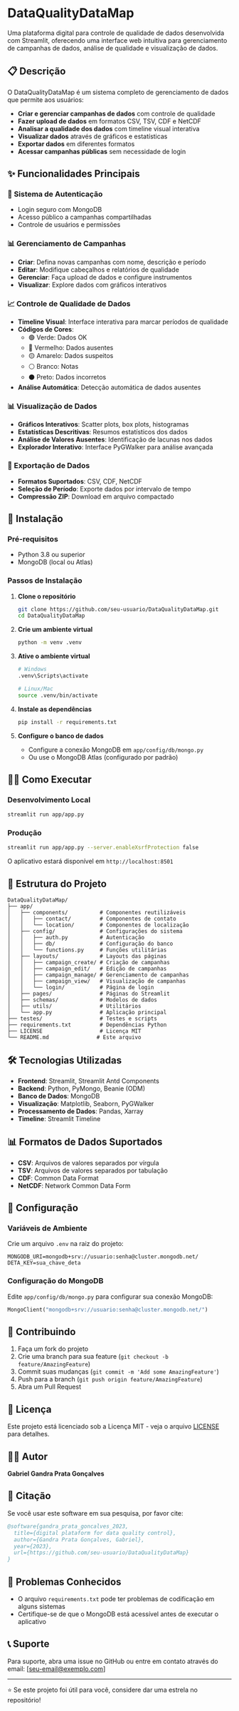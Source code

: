 # DataQualityDataMap

Uma plataforma digital para controle de qualidade de dados desenvolvida com Streamlit, oferecendo uma interface web intuitiva para gerenciamento de campanhas de dados, análise de qualidade e visualização de dados.

## 📋 Descrição

O DataQualityDataMap é um sistema completo de gerenciamento de dados que permite aos usuários:

- **Criar e gerenciar campanhas de dados** com controle de qualidade
- **Fazer upload de dados** em formatos CSV, TSV, CDF e NetCDF
- **Analisar a qualidade dos dados** com timeline visual interativa
- **Visualizar dados** através de gráficos e estatísticas
- **Exportar dados** em diferentes formatos
- **Acessar campanhas públicas** sem necessidade de login

## ✨ Funcionalidades Principais

### 🔐 Sistema de Autenticação
- Login seguro com MongoDB
- Acesso público a campanhas compartilhadas
- Controle de usuários e permissões

### 📊 Gerenciamento de Campanhas
- **Criar**: Defina novas campanhas com nome, descrição e período
- **Editar**: Modifique cabeçalhos e relatórios de qualidade
- **Gerenciar**: Faça upload de dados e configure instrumentos
- **Visualizar**: Explore dados com gráficos interativos

### 📈 Controle de Qualidade de Dados
- **Timeline Visual**: Interface interativa para marcar períodos de qualidade
- **Códigos de Cores**: 
  - 🟢 Verde: Dados OK
  - 🔴 Vermelho: Dados ausentes
  - 🟡 Amarelo: Dados suspeitos
  - ⚪ Branco: Notas
  - ⚫ Preto: Dados incorretos
- **Análise Automática**: Detecção automática de dados ausentes

### 📊 Visualização de Dados
- **Gráficos Interativos**: Scatter plots, box plots, histogramas
- **Estatísticas Descritivas**: Resumos estatísticos dos dados
- **Análise de Valores Ausentes**: Identificação de lacunas nos dados
- **Explorador Interativo**: Interface PyGWalker para análise avançada

### 💾 Exportação de Dados
- **Formatos Suportados**: CSV, CDF, NetCDF
- **Seleção de Período**: Exporte dados por intervalo de tempo
- **Compressão ZIP**: Download em arquivo compactado

## 🚀 Instalação

### Pré-requisitos
- Python 3.8 ou superior
- MongoDB (local ou Atlas)

### Passos de Instalação

1. **Clone o repositório**
   ```bash
   git clone https://github.com/seu-usuario/DataQualityDataMap.git
   cd DataQualityDataMap
   ```

2. **Crie um ambiente virtual**
   ```bash
   python -m venv .venv
   ```

3. **Ative o ambiente virtual**
   ```bash
   # Windows
   .venv\Scripts\activate
   
   # Linux/Mac
   source .venv/bin/activate
   ```

4. **Instale as dependências**
   ```bash
   pip install -r requirements.txt
   ```

5. **Configure o banco de dados**
   - Configure a conexão MongoDB em `app/config/db/mongo.py`
   - Ou use o MongoDB Atlas (configurado por padrão)

## 🏃‍♂️ Como Executar

### Desenvolvimento Local
```bash
streamlit run app/app.py
```

### Produção
```bash
streamlit run app/app.py --server.enableXsrfProtection false
```

O aplicativo estará disponível em `http://localhost:8501`

## 📁 Estrutura do Projeto

```
DataQualityDataMap/
├── app/
│   ├── components/          # Componentes reutilizáveis
│   │   ├── contact/         # Componentes de contato
│   │   └── location/        # Componentes de localização
│   ├── config/              # Configurações do sistema
│   │   ├── auth.py          # Autenticação
│   │   ├── db/              # Configuração do banco
│   │   └── functions.py     # Funções utilitárias
│   ├── layouts/             # Layouts das páginas
│   │   ├── campaign_create/ # Criação de campanhas
│   │   ├── campaign_edit/   # Edição de campanhas
│   │   ├── campaign_manage/ # Gerenciamento de campanhas
│   │   ├── campaign_view/   # Visualização de campanhas
│   │   └── login/           # Página de login
│   ├── pages/               # Páginas do Streamlit
│   ├── schemas/             # Modelos de dados
│   ├── utils/               # Utilitários
│   └── app.py               # Aplicação principal
├── testes/                  # Testes e scripts
├── requirements.txt         # Dependências Python
├── LICENSE                  # Licença MIT
└── README.md               # Este arquivo
```

## 🛠️ Tecnologias Utilizadas

- **Frontend**: Streamlit, Streamlit Antd Components
- **Backend**: Python, PyMongo, Beanie (ODM)
- **Banco de Dados**: MongoDB
- **Visualização**: Matplotlib, Seaborn, PyGWalker
- **Processamento de Dados**: Pandas, Xarray
- **Timeline**: Streamlit Timeline

## 📊 Formatos de Dados Suportados

- **CSV**: Arquivos de valores separados por vírgula
- **TSV**: Arquivos de valores separados por tabulação
- **CDF**: Common Data Format
- **NetCDF**: Network Common Data Form

## 🔧 Configuração

### Variáveis de Ambiente
Crie um arquivo `.env` na raiz do projeto:

```env
MONGODB_URI=mongodb+srv://usuario:senha@cluster.mongodb.net/
DETA_KEY=sua_chave_deta
```

### Configuração do MongoDB
Edite `app/config/db/mongo.py` para configurar sua conexão MongoDB:

```python
MongoClient("mongodb+srv://usuario:senha@cluster.mongodb.net/")
```

## 🤝 Contribuindo

1. Faça um fork do projeto
2. Crie uma branch para sua feature (`git checkout -b feature/AmazingFeature`)
3. Commit suas mudanças (`git commit -m 'Add some AmazingFeature'`)
4. Push para a branch (`git push origin feature/AmazingFeature`)
5. Abra um Pull Request

## 📝 Licença

Este projeto está licenciado sob a Licença MIT - veja o arquivo [LICENSE](LICENSE) para detalhes.

## 👨‍💻 Autor

**Gabriel Gandra Prata Gonçalves**

## 📄 Citação

Se você usar este software em sua pesquisa, por favor cite:

```bibtex
@software{gandra_prata_goncalves_2023,
  title={digital plataform for data quality control},
  author={Gandra Prata Gonçalves, Gabriel},
  year={2023},
  url={https://github.com/seu-usuario/DataQualityDataMap}
}
```

## 🐛 Problemas Conhecidos

- O arquivo `requirements.txt` pode ter problemas de codificação em alguns sistemas
- Certifique-se de que o MongoDB está acessível antes de executar o aplicativo

## 📞 Suporte

Para suporte, abra uma issue no GitHub ou entre em contato através do email: [seu-email@exemplo.com]

---

⭐ Se este projeto foi útil para você, considere dar uma estrela no repositório!
